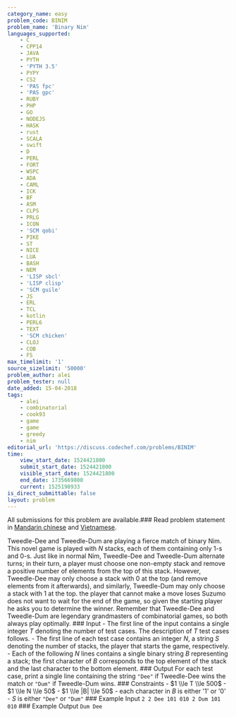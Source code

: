 ```yaml
---
category_name: easy
problem_code: BINIM
problem_name: 'Binary Nim'
languages_supported:
    - C
    - CPP14
    - JAVA
    - PYTH
    - 'PYTH 3.5'
    - PYPY
    - CS2
    - 'PAS fpc'
    - 'PAS gpc'
    - RUBY
    - PHP
    - GO
    - NODEJS
    - HASK
    - rust
    - SCALA
    - swift
    - D
    - PERL
    - FORT
    - WSPC
    - ADA
    - CAML
    - ICK
    - BF
    - ASM
    - CLPS
    - PRLG
    - ICON
    - 'SCM qobi'
    - PIKE
    - ST
    - NICE
    - LUA
    - BASH
    - NEM
    - 'LISP sbcl'
    - 'LISP clisp'
    - 'SCM guile'
    - JS
    - ERL
    - TCL
    - kotlin
    - PERL6
    - TEXT
    - 'SCM chicken'
    - CLOJ
    - COB
    - FS
max_timelimit: '1'
source_sizelimit: '50000'
problem_author: alei
problem_tester: null
date_added: 15-04-2018
tags:
    - alei
    - combinatorial
    - cook93
    - game
    - game
    - greedy
    - nim
editorial_url: 'https://discuss.codechef.com/problems/BINIM'
time:
    view_start_date: 1524421800
    submit_start_date: 1524421800
    visible_start_date: 1524421800
    end_date: 1735669800
    current: 1525198933
is_direct_submittable: false
layout: problem
---
```

All submissions for this problem are available.### Read problem statement in [Mandarin chinese](http://www.codechef.com/download/translated/COOK93/mandarin/BINIM.pdf) and [Vietnamese](http://www.codechef.com/download/translated/COOK93/vietnamese/BINIM.pdf).

Tweedle-Dee and Tweedle-Dum are playing a fierce match of binary Nim. This novel game is played with $N$ stacks, each of them containing only $1$-s and $0$-s. Just like in normal Nim, Tweedle-Dee and Tweedle-Dum alternate turns; in their turn, a player must choose one non-empty stack and remove a positive number of elements from the top of this stack. However, Tweedle-Dee may only choose a stack with $0$ at the top (and remove elements from it afterwards), and similarly, Tweedle-Dum may only choose a stack with $1$ at the top. the player that cannot make a move loses Suzumo does not want to wait for the end of the game, so given the starting player he asks you to determine the winner. Remember that Tweedle-Dee and Tweedle-Dum are legendary grandmasters of combinatorial games, so both always play optimally. ### Input - The first line of the input contains a single integer $T$ denoting the number of test cases. The description of $T$ test cases follows. - The first line of each test case contains an integer $N$, a string $S$ denoting the number of stacks, the player that starts the game, respectively. - Each of the following $N$ lines contains a single binary string $B$ representing a stack; the first character of $B$ corresponds to the top element of the stack and the last character to the bottom element. ### Output For each test case, print a single line containing the string `"Dee"` if Tweedle-Dee wins the match or `"Dum"` if Tweedle-Dum wins. ### Constraints - $1 \\le T \\le 500$ - $1 \\le N \\le 50$ - $1 \\le |B| \\le 50$ - each character in $B$ is either '1' or '0' - $S$ is either `"Dee"` or `"Dum"` ### Example Input ``` 2 2 Dee 101 010 2 Dum 101 010 ``` ### Example Output ``` Dum Dee ```
